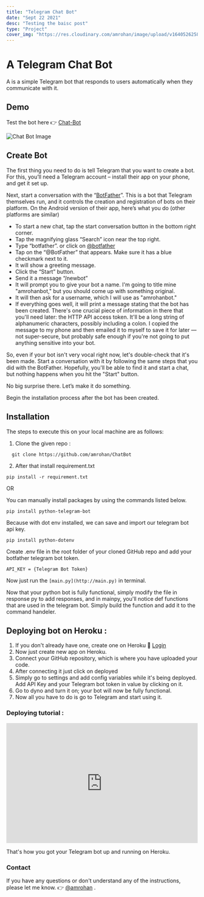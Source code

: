 ```yaml
---
title: "Telegram Chat Bot"
date: "Sept 22 2021"
desc: "Testing the baisc post"
type: "Project"
cover_img: "https://res.cloudinary.com/amrohan/image/upload/v1640526258/Images/wt0kadwcbuo6rpx72a5u.jpg"
---
```


# A Telegram Chat Bot

A is a simple Telegram bot that responds to users automatically when they communicate with it.

## Demo

Test the bot here 👉 [Chat-Bot](https://t.me/amrohanbot)

![Chat Bot Image](/Images/chatbot.webp)

## Create Bot

The first thing you need to do is tell Telegram that you want to create a bot. For this, you’ll need a Telegram account – install their app on your phone, and get it set up.

Next, start a conversation with the “[BotFather](https://t.me/BotFather)”. This is a bot that Telegram themselves run, and it controls the creation and registration of bots on their platform. On the Android version of their app, here’s what you do (other platforms are similar)

- To start a new chat, tap the start conversation button in the bottom right corner.
- Tap the magnifying glass “Search” icon near the top right.
- Type “botfather”. or click on [@botfather](https://t.me/BotFather)
- Tap on the “@BotFather” that appears. Make sure it has a blue checkmark next to it.
- It will show a greeting message.
- Click the “Start” button.
- Send it a message “/newbot”
- It will prompt you to give your bot a name. I'm going to title mine "amrohanbot," but you should come up with something original.
- It will then ask for a username, which I will use as "amrohanbot."
- If everything goes well, it will print a message stating that the bot has been created. There's one crucial piece of information in there that you'll need later: the HTTP API access token. It'll be a long string of alphanumeric characters, possibly including a colon. I copied the message to my phone and then emailed it to myself to save it for later — not super-secure, but probably safe enough if you're not going to put anything sensitive into your bot.

So, even if your bot isn't very vocal right now, let's double-check that it's been made. Start a conversation with it by following the same steps that you did with the BotFather. Hopefully, you'll be able to find it and start a chat, but nothing happens when you hit the "Start" button.

No big surprise there. Let’s make it do something.

Begin the installation process after the bot has been created.

## Installation

The steps to execute this on your local machine are as follows:

1. Clone the given repo :

```
  git clone https://github.com/amrohan/ChatBot
```

2. After that install requirement.txt

```
pip install -r requirement.txt
```

OR

You can manually install packages by using the commands listed below.

`pip install python-telegram-bot`

Because with dot env installed, we can save and import our telegram bot api key.

```
pip install python-dotenv
```

Create .env file in the root folder of your cloned GitHub repo and add your botfather telegram bot token.

```
API_KEY = {Telegram Bot Token}
```

Now just run the `[main.py](http://main.py)` in terminal.

Now that your python bot is fully functional, simply modify the file in response py to add responses, and in mainpy, you'll notice def functions that are used in the telegram bot. Simply build the function and add it to the command handeler.

## Deploying bot on Heroku :

1. If you don't already have one, create one on Heroku 🤞 [Login](https://id.heroku.com/login)
2. Now just create new app on Heroku.
3. Connect your GitHub repository, which is where you have uploaded your code.
4. After connecting it just click on deployed
5. Simply go to settings and add config variables while it's being deployed. Add API Key and your Telegram bot token in value by clicking on it.
6. Go to dyno and turn it on; your bot will now be fully functional.
7. Now all you have to do is go to Telegram and start using it.

### Deploying tutorial :

<iframe width="100%" height="315" src="https://www.youtube.com/embed/XnoZ9zxwnCQ" title="YouTube video player" frameBorder="0" allow="accelerometer; autoplay; clipboard-write; encrypted-media; gyroscope; picture-in-picture" allowFullScreen></iframe>

That's how you got your Telegram bot up and running on Heroku.

### Contact

If you have any questions or don't understand any of the instructions, please let me know. 👉 [@amrohan](mailto:hello@rohan.ml) .
